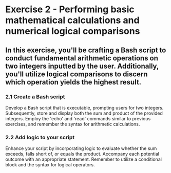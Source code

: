 # Exercise 2 - Performing basic mathematical calculations and numerical logical comparisons

## In this exercise, you'll be crafting a Bash script to conduct fundamental arithmetic operations on two integers inputted by the user. Additionally, you'll utilize logical comparisons to discern which operation yields the highest result.

### 2.1 Create a Bash script

Develop a Bash script that is executable, prompting users for two integers. Subsequently, store and display both the sum and product of the provided integers. Employ the 'echo' and 'read' commands similar to previous exercises, and remember the syntax for arithmetic calculations.

### 2.2 Add logic to your script

Enhance your script by incorporating logic to evaluate whether the sum exceeds, falls short of, or equals the product. Accompany each potential outcome with an appropriate statement. Remember to utilize a conditional block and the syntax for logical operators.